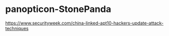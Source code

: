 # panopticon-StonePanda

https://www.securityweek.com/china-linked-apt10-hackers-update-attack-techniques
